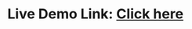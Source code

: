 # Live Demo Link: <a target="_blank" href = "https://ram-reactproject1.netlify.app/">  Click here </a>
